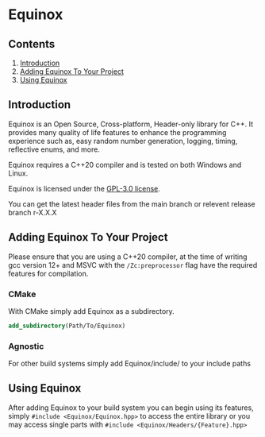 # Equinox

## Contents

1. [Introduction](#intro)
2. [Adding Equinox To Your Project](#adding)
3. [Using Equinox](#using)

## Introduction <a name="intro"></a>

Equinox is an Open Source, Cross-platform, Header-only library for C++. It
provides many quality of life features to enhance the programming experience
such as, easy random number generation, logging, timing, reflective enums, and
more.

Equinox requires a C++20 compiler and is tested on both Windows and Linux.

Equinox is licensed under the [GPL-3.0 license](https://www.gnu.org/licenses/gpl-3.0.en.html).

You can get the latest header files from the main branch or relevent
release branch r-X.X.X


## Adding Equinox To Your Project <a name="adding"></a>

Please ensure that you are using a C++20 compiler, at the time of writing
gcc version 12+ and MSVC with the `/Zc:preprocessor` flag have the required
features for compilation.

### CMake

With CMake simply add Equinox as a subdirectory.
```cmake
add_subdirectory(Path/To/Equinox)
```

### Agnostic

For other build systems simply add Equinox/include/ to your include paths


## Using Equinox <a name="using"></a>

After adding Equinox to your build system you can begin using its features,
simply `#include <Equinox/Equinox.hpp>` to access the entire library or you
may access single parts with `#include <Equinox/Headers/{Feature}.hpp>`
